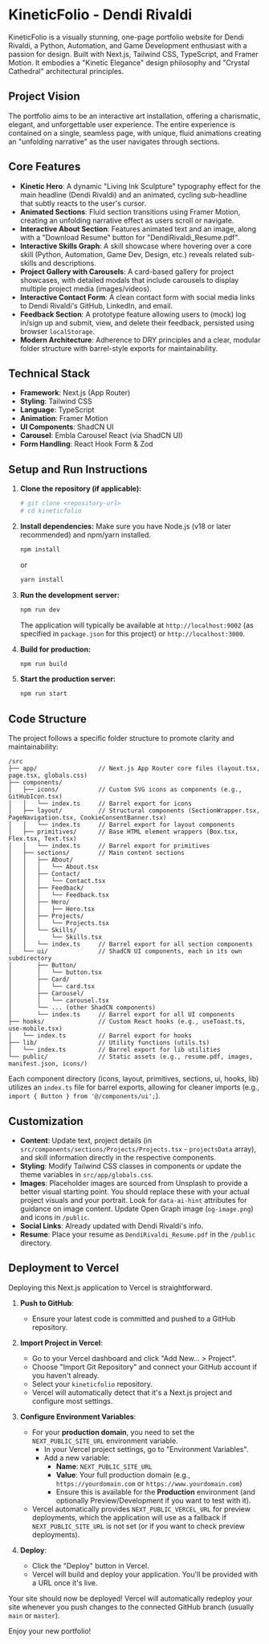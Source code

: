 
# KineticFolio - Dendi Rivaldi

KineticFolio is a visually stunning, one-page portfolio website for Dendi Rivaldi, a Python, Automation, and Game Development enthusiast with a passion for design. Built with Next.js, Tailwind CSS, TypeScript, and Framer Motion. It embodies a "Kinetic Elegance" design philosophy and "Crystal Cathedral" architectural principles.

## Project Vision

The portfolio aims to be an interactive art installation, offering a charismatic, elegant, and unforgettable user experience. The entire experience is contained on a single, seamless page, with unique, fluid animations creating an "unfolding narrative" as the user navigates through sections.

## Core Features

-   **Kinetic Hero**: A dynamic "Living Ink Sculpture" typography effect for the main headline (Dendi Rivaldi) and an animated, cycling sub-headline that subtly reacts to the user's cursor.
-   **Animated Sections**: Fluid section transitions using Framer Motion, creating an unfolding narrative effect as users scroll or navigate.
-   **Interactive About Section**: Features animated text and an image, along with a "Download Resume" button for "DendiRivaldi_Resume.pdf".
-   **Interactive Skills Graph**: A skill showcase where hovering over a core skill (Python, Automation, Game Dev, Design, etc.) reveals related sub-skills and descriptions.
-   **Project Gallery with Carousels**: A card-based gallery for project showcases, with detailed modals that include carousels to display multiple project media (images/videos).
-   **Interactive Contact Form**: A clean contact form with social media links to Dendi Rivaldi's GitHub, LinkedIn, and email.
-   **Feedback Section**: A prototype feature allowing users to (mock) log in/sign up and submit, view, and delete their feedback, persisted using browser `localStorage`.
-   **Modern Architecture**: Adherence to DRY principles and a clear, modular folder structure with barrel-style exports for maintainability.

## Technical Stack

-   **Framework**: Next.js (App Router)
-   **Styling**: Tailwind CSS
-   **Language**: TypeScript
-   **Animation**: Framer Motion
-   **UI Components**: ShadCN UI
-   **Carousel**: Embla Carousel React (via ShadCN UI)
-   **Form Handling**: React Hook Form & Zod

## Setup and Run Instructions

1.  **Clone the repository (if applicable):**
    ```bash
    # git clone <repository-url>
    # cd kineticfolio
    ```

2.  **Install dependencies:**
    Make sure you have Node.js (v18 or later recommended) and npm/yarn installed.
    ```bash
    npm install
    ```
    or
    ```bash
    yarn install
    ```

3.  **Run the development server:**
    ```bash
    npm run dev
    ```
    The application will typically be available at `http://localhost:9002` (as specified in `package.json` for this project) or `http://localhost:3000`.

4.  **Build for production:**
    ```bash
    npm run build
    ```

5.  **Start the production server:**
    ```bash
    npm run start
    ```

## Code Structure

The project follows a specific folder structure to promote clarity and maintainability:

```
/src
├── app/                 // Next.js App Router core files (layout.tsx, page.tsx, globals.css)
├── components/
│   ├── icons/           // Custom SVG icons as components (e.g., GitHubIcon.tsx)
│   │   └── index.ts     // Barrel export for icons
│   ├── layout/          // Structural components (SectionWrapper.tsx, PageNavigation.tsx, CookieConsentBanner.tsx)
│   │   └── index.ts     // Barrel export for layout components
│   ├── primitives/      // Base HTML element wrappers (Box.tsx, Flex.tsx, Text.tsx)
│   │   └── index.ts     // Barrel export for primitives
│   ├── sections/        // Main content sections
│   │   ├── About/
│   │   │   └── About.tsx
│   │   ├── Contact/
│   │   │   └── Contact.tsx
│   │   ├── Feedback/
│   │   │   └── Feedback.tsx
│   │   ├── Hero/
│   │   │   ├── Hero.tsx
│   │   ├── Projects/
│   │   │   └── Projects.tsx
│   │   └── Skills/
│   │       └── Skills.tsx
│   │   └── index.ts     // Barrel export for all section components
│   └── ui/              // ShadCN UI components, each in its own subdirectory
│       ├── Button/
│       │   └── button.tsx
│       ├── Card/
│       │   └── card.tsx
│       ├── Carousel/
│       │   └── carousel.tsx
│       └── ... (other ShadCN components)
│       └── index.ts     // Barrel export for all UI components
├── hooks/               // Custom React hooks (e.g., useToast.ts, use-mobile.tsx)
│   └── index.ts         // Barrel export for hooks
├── lib/                 // Utility functions (utils.ts)
│   └── index.ts         // Barrel export for lib utilities
└── public/              // Static assets (e.g., resume.pdf, images, manifest.json, icons/)

```
Each component directory (icons, layout, primitives, sections, ui, hooks, lib) utilizes an `index.ts` file for barrel exports, allowing for cleaner imports (e.g., `import { Button } from '@/components/ui';`).

## Customization

-   **Content**: Update text, project details (in `src/components/sections/Projects/Projects.tsx` - `projectsData` array), and skill information directly in the respective components.
-   **Styling**: Modify Tailwind CSS classes in components or update the theme variables in `src/app/globals.css`.
-   **Images**: Placeholder images are sourced from Unsplash to provide a better visual starting point. You should replace these with your actual project visuals and your portrait. Look for `data-ai-hint` attributes for guidance on image content. Update Open Graph image (`og-image.png`) and icons in `/public`.
-   **Social Links**: Already updated with Dendi Rivaldi's info.
-   **Resume**: Place your resume as `DendiRivaldi_Resume.pdf` in the `/public` directory.

## Deployment to Vercel

Deploying this Next.js application to Vercel is straightforward.

1.  **Push to GitHub**:
    *   Ensure your latest code is committed and pushed to a GitHub repository.

2.  **Import Project in Vercel**:
    *   Go to your Vercel dashboard and click "Add New... > Project".
    *   Choose "Import Git Repository" and connect your GitHub account if you haven't already.
    *   Select your `kineticfolio` repository.
    *   Vercel will automatically detect that it's a Next.js project and configure most settings.

3.  **Configure Environment Variables**:
    *   For your **production domain**, you need to set the `NEXT_PUBLIC_SITE_URL` environment variable.
        *   In your Vercel project settings, go to "Environment Variables".
        *   Add a new variable:
            *   **Name**: `NEXT_PUBLIC_SITE_URL`
            *   **Value**: Your full production domain (e.g., `https://yourdomain.com` or `https://www.yourdomain.com`)
            *   Ensure this is available for the **Production** environment (and optionally Preview/Development if you want to test with it).
    *   Vercel automatically provides `NEXT_PUBLIC_VERCEL_URL` for preview deployments, which the application will use as a fallback if `NEXT_PUBLIC_SITE_URL` is not set (or if you want to check preview deployments).

4.  **Deploy**:
    *   Click the "Deploy" button in Vercel.
    *   Vercel will build and deploy your application. You'll be provided with a URL once it's live.

Your site should now be deployed! Vercel will automatically redeploy your site whenever you push changes to the connected GitHub branch (usually `main` or `master`).

Enjoy your new portfolio!
